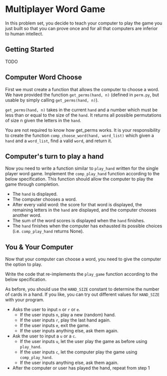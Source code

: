 # Multiplayer Word Game

In this problem set, you decide to teach your computer to play the game you just built so that you can prove once and for all that computers are inferior to human intellect. 

## Getting Started

TODO

## Computer Word Choose

First we must create a function that allows the computer to choose a word.
We have provided the function `get_perms(hand, n)` (defined in `perm.py`, but usable by simply calling `get_perms(hand, n)`). 

`get_perms(hand, n)` takes in the current `hand` and a number which must be less than or equal to the size of the `hand`. It returns all possible permutations of size n given the letters in the `hand`.

You are not required to know how get_perms works. It is your responsibility to create the function `comp_choose_word(hand, word_list)` which given a `hand` and a `word_list`, find a valid `word`, and return it.

## Computer's turn to play a hand

Now you need to write a function similar to `play_hand` written for the single player word game.
Implement the `comp_play_hand` function according to the below specification. This function should allow the computer to play the game through completion.

* The `hand` is displayed.
* The computer chooses a word.
* After every valid word: the score for that word is displayed,
the remaining letters in the `hand` are displayed, and the computer
chooses another word.
* The sum of the word scores is displayed when the `hand` finishes.
* The `hand` finishes when the computer has exhausted its possible
choices (i.e. `comp_play_hand` returns None).

## You & Your Computer

Now that your computer can choose a word, you need to give the computer the option to play.

Write the code that re-implements the `play_game` function according to the below specification.

As before, you should use the `HAND_SIZE` constant to determine the number of cards in a hand. If you like, you can try out different values for `HAND_SIZE` with your program.

* Asks the user to input `n` or `r` or `e`.
    * If the user inputs `n`, play a new (random) hand.
    * If the user inputs `r`, play the last hand again.
    * If the user inputs `e`, exit the game.
    * If the user inputs anything else, ask them again.
* Ask the user to input a `u` or a `c`.
    * If the user inputs `u`, let the user play the game as before using `play_hand`.
    * If the user inputs `c`, let the computer play the game using `comp_play_hand`.
    * If the user inputs anything else, ask them again.
* After the computer or user has played the hand, repeat from step 1





